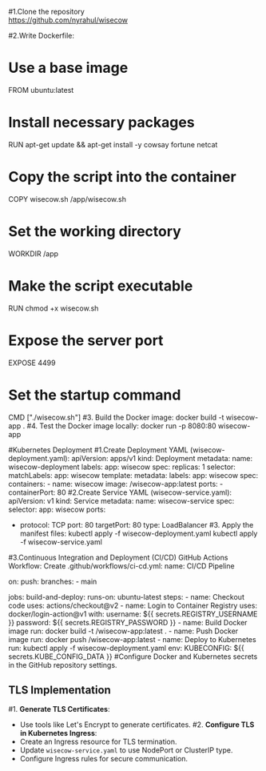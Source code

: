 #1.Clone the repository  
https://github.com/nyrahul/wisecow

#2.Write Dockerfile:
# Use a base image
FROM ubuntu:latest

# Install necessary packages
RUN apt-get update && apt-get install -y cowsay fortune netcat

# Copy the script into the container
COPY wisecow.sh /app/wisecow.sh

# Set the working directory
WORKDIR /app

# Make the script executable
RUN chmod +x wisecow.sh

# Expose the server port
EXPOSE 4499

# Set the startup command
CMD ["./wisecow.sh"]
#3. Build the Docker image:
docker build -t wisecow-app .
#4. Test the Docker image locally:
docker run -p 8080:80 wisecow-app


#Kubernetes Deployment
#1.Create Deployment YAML (wisecow-deployment.yaml):
apiVersion: apps/v1
kind: Deployment
metadata:
  name: wisecow-deployment
  labels:
    app: wisecow
spec:
  replicas: 1
  selector:
    matchLabels:
      app: wisecow
  template:
    metadata:
      labels:
        app: wisecow
    spec:
      containers:
      - name: wisecow
        image: <your-container-registry>/wisecow-app:latest
        ports:
        - containerPort: 80
#2.Create Service YAML (wisecow-service.yaml):
apiVersion: v1
kind: Service
metadata:
  name: wisecow-service
spec:
  selector:
    app: wisecow
  ports:
  - protocol: TCP
    port: 80
    targetPort: 80
  type: LoadBalancer
#3. Apply the manifest files:
kubectl apply -f wisecow-deployment.yaml
kubectl apply -f wisecow-service.yaml


#3.Continuous Integration and Deployment (CI/CD)
GitHub Actions Workflow:
Create .github/workflows/ci-cd.yml:
name: CI/CD Pipeline

on:
  push:
    branches:
      - main

jobs:
  build-and-deploy:
    runs-on: ubuntu-latest
    steps:
    - name: Checkout code
      uses: actions/checkout@v2
    - name: Login to Container Registry
      uses: docker/login-action@v1
      with:
        username: ${{ secrets.REGISTRY_USERNAME }}
        password: ${{ secrets.REGISTRY_PASSWORD }}
    - name: Build Docker image
      run: docker build -t <your-container-registry>/wisecow-app:latest .
    - name: Push Docker image
      run: docker push <your-container-registry>/wisecow-app:latest
    - name: Deploy to Kubernetes
      run: kubectl apply -f wisecow-deployment.yaml
      env:
        KUBECONFIG: ${{ secrets.KUBE_CONFIG_DATA }}
 #Configure Docker and Kubernetes secrets in the GitHub repository settings.


## TLS Implementation
#1. **Generate TLS Certificates**:
   - Use tools like Let's Encrypt to generate certificates.
#2. **Configure TLS in Kubernetes Ingress**:
   - Create an Ingress resource for TLS termination.
   - Update `wisecow-service.yaml` to use NodePort or ClusterIP type.
   - Configure Ingress rules for secure communication.

